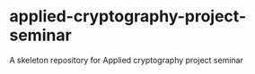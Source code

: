 # applied-cryptography-project-seminar
A skeleton repository for Applied cryptography project seminar 
